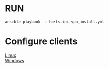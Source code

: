 # RUN
```bash
ansible-playbook -i hosts.ini vpn_install.yml
```
# Configure clients
[Linux](https://github.com/hwdsl2/setup-ipsec-vpn/blob/master/docs/ikev2-howto.md#linux)  
[Windows](https://github.com/hwdsl2/setup-ipsec-vpn/blob/master/docs/ikev2-howto.md#windows-7-8-10-and-11)
